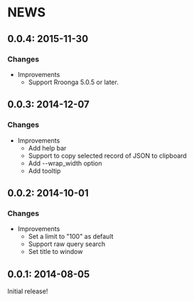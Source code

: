 # NEWS

## 0.0.4: 2015-11-30

### Changes

  * Improvements
    * Support Rroonga 5.0.5 or later.

## 0.0.3: 2014-12-07

### Changes

  * Improvements
    * Add help bar
    * Support to copy selected record of JSON to clipboard
    * Add --wrap_width option
    * Add tooltip

## 0.0.2: 2014-10-01

### Changes

  * Improvements
    * Set a limit to "100" as default
    * Support raw query search
    * Set title to window

## 0.0.1: 2014-08-05

Initial release!
